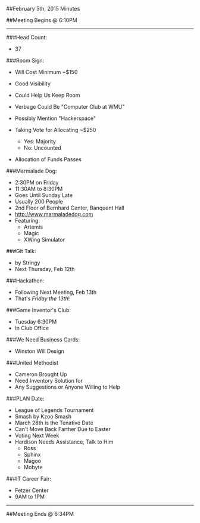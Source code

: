 ##February 5th, 2015 Minutes

##Meeting Begins @ 6:10PM

- - -

###Head Count:
* 37

###Room Sign:
* Will Cost Minimum ~$150
* Good Visibility
* Could Help Us Keep Room
* Verbage Could Be "Computer Club at WMU"
* Possibly Mention "Hackerspace"
* Taking Vote for Allocating ~$250
  * Yes: Majority
  * No: Uncounted

* Allocation of Funds Passes

###Marmalade Dog:
* 2:30PM on Friday
* 11:30AM to 8:30PM
* Goes Until Sunday Late
* Usually 200 People
* 2nd Floor of Bernhard Center, Banquent Hall
* http://www.marmaladedog.com
* Featuring:
  * Artemis
  * Magic
  * XWing Simulator

###Git Talk:
* by Stringy
* Next Thursday, Feb 12th

###Hackathon:
* Following Next Meeting, Feb 13th
* That's *Friday the 13th*!

###Game Inventor's Club:
* Tuesday 6:30PM
* In Club Office

###We Need Business Cards:
* Winston Will Design

###United Methodist
* Cameron Brought Up
* Need Inventory Solution for 
* Any Suggestions or Anyone Willing to Help 

###PLAN Date:
* League of Legends Tournament
* Smash by Kzoo Smash
* March 28th is the Tenative Date
* Can't Move Back Farther Due to Easter
* Voting Next Week
* Hardison Needs Assistance, Talk to Him
  * Ross
  * Sphinx
  * Magoo
  * Mobyte

###IT Career Fair:
* Fetzer Center
* 9AM to 1PM

- - - 

##Meeting Ends @ 6:34PM
